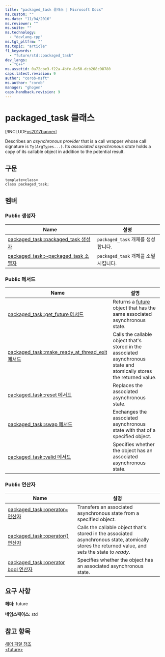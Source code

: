 ```yaml
---
title: "packaged_task 클래스 | Microsoft Docs"
ms.custom: ""
ms.date: "11/04/2016"
ms.reviewer: ""
ms.suite: ""
ms.technology: 
  - "devlang-cpp"
ms.tgt_pltfrm: ""
ms.topic: "article"
f1_keywords: 
  - "future/std::packaged_task"
dev_langs: 
  - "C++"
ms.assetid: 0a72cbe3-f22a-4bfe-8e50-dcb268c98780
caps.latest.revision: 9
author: "corob-msft"
ms.author: "corob"
manager: "ghogen"
caps.handback.revision: 9
---
```

# packaged_task 클래스
[!INCLUDE[vs2017banner](../assembler/inline/includes/vs2017banner.md)]

Describes an *asynchronous provider* that is a call wrapper whose call signature is `Ty(ArgTypes...)`.  Its *associated asynchronous state* holds a copy of its callable object in addition to the potential result.  
  
## 구문  
  
```  
template<class>  
class packaged_task;  
```  
  
## 멤버  
  
### Public 생성자  
  
|Name|설명|  
|----------|--------|  
|[packaged\_task::packaged\_task 생성자](../Topic/packaged_task::packaged_task%20Constructor.md)|`packaged_task` 개체를 생성합니다.|  
|[packaged\_task::~packaged\_task 소멸자](../Topic/packaged_task::~packaged_task%20Destructor.md)|`packaged_task` 개체를 소멸시킵니다.|  
  
### Public 메서드  
  
|Name|설명|  
|----------|--------|  
|[packaged\_task::get\_future 메서드](../Topic/packaged_task::get_future%20Method.md)|Returns a [future](../standard-library/future-class.md) object that has the same associated asynchronous state.|  
|[packaged\_task::make\_ready\_at\_thread\_exit 메서드](../Topic/packaged_task::make_ready_at_thread_exit%20Method.md)|Calls the callable object that's stored in the associated asynchronous state and atomically stores the returned value.|  
|[packaged\_task::reset 메서드](../Topic/packaged_task::reset%20Method.md)|Replaces the associated asynchronous state.|  
|[packaged\_task::swap 메서드](../Topic/packaged_task::swap%20Method.md)|Exchanges the associated asynchronous state with that of a specified object.|  
|[packaged\_task::valid 메서드](../Topic/packaged_task::valid%20Method.md)|Specifies whether the object has an associated asynchronous state.|  
  
### Public 연산자  
  
|Name|설명|  
|----------|--------|  
|[packaged\_task::operator\= 연산자](../Topic/packaged_task::operator=%20Operator.md)|Transfers an associated asynchronous state from a specified object.|  
|[packaged\_task::operator\(\) 연산자](../Topic/packaged_task::operator\(\)%20Operator.md)|Calls the callable object that's stored in the associated asynchronous state, atomically stores the returned value, and sets the state to *ready*.|  
|[packaged\_task::operator bool 연산자](../Topic/packaged_task::operator%20bool%20Operator.md)|Specifies whether the object has an associated asynchronous state.|  
  
## 요구 사항  
 **헤더:** future  
  
 **네임스페이스:** std  
  
## 참고 항목  
 [헤더 파일 참조](../standard-library/cpp-standard-library-header-files.md)   
 [\<future\>](../standard-library/future.md)